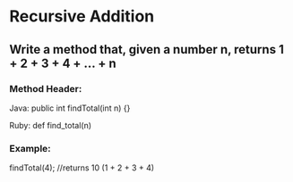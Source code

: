 # Recursive Addition

## Write a method that, given a number n, returns 1 + 2 + 3 + 4 + ... + n

### Method Header:
Java: public int findTotal(int n) {}

Ruby: def find_total(n)

### Example:
findTotal(4); //returns 10 (1 + 2 + 3 + 4)